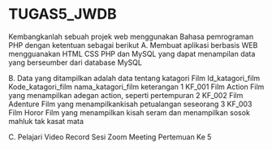 # TUGAS5_JWDB
Kembangkanlah sebuah projek web menggunakan Bahasa pemrograman PHP dengan ketentuan sebagai berikut
A.	Membuat aplikasi berbasis WEB mengguanakan HTML CSS PHP dan MySQL yang dapat menampilan data yang berseumber dari database MySQL

B.	Data yang ditampilkan adalah data tentang katagori Film
Id_katagori_film	Kode_katagori_film	nama_katagori_film	keterangan
1	KF_001	Film Action	Film yang menampilkan adegan action, seperti pertempuran
2	KF_002	Film Adenture	Film yang menampilkankisah petualangan seseorang 
3	KF_003	Film Horor	Film yang menampilkan kisah seram dan menampilkan sosok mahluk tak kasat mata 

C.	Pelajari Video Record Sesi Zoom Meeting Pertemuan Ke 5
